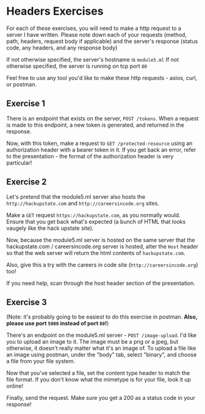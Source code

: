 # Headers Exercises

For each of these exercises, you will need to make a http request to a server I have written. Please
note down each of your requests (method, path, headers, request body if applicable) and the server's
response (status code, any headers, and any response body)

If not otherwise specified, the server's hostname is `module5.ml`
If not otherwise specified, the server is running on tcp port `80`

Feel free to use any tool you'd like to make these http requests - axios, curl, or postman.

## Exercise 1
There is an endpoint that exists on the server, `POST /tokens`. When a request is made to this
endpoint, a new token is generated, and returned in the response.

Now, with this token, make a
request to `GET /protected-resource` using an authorization header with a bearer token in it. If you
get back an error, refer to the presentation - the format of the authorization header is very
particular!

## Exercise 2
Let's pretend that the module5.ml server also hosts the `http://hackupstate.com` and `http://careersincode.org` sites.

Make a `GET` request `https://hackupstate.com`, as you normally would. Ensure that you get back
what's expected (a bunch of HTML that looks vaugely like the hack upstate site).

Now, because the module5.ml server is hosted on the same server that the hackupstate.com / careersincode.org server is hosted,
alter the `Host` header so that the web server will return the html contents of `hackupstate.com`.

Also, give this a try with the careers in code site (`http://careersincode.org`) too!

If you need help, scan through the host header section of the presentation.

## Exercise 3
(Note: it's probably going to be easiest to do this exercise in postman. **Also, please use port `5000` instead of port `80`!**)

There's an endpoint on the module5.ml server - `POST /image-upload`. I'd like you to upload an image to it. The image must be a png or a jpeg, but otherwise, it doesn't really matter what it's an image of. To upload a file like an image using postman, under the "body" tab, select "binary", and choose a file from your file system.

Now that you've selected a file, set the content type header to match the file format. If you don't know what the mimetype is for your file, look it up online!

Finally, send the request. Make sure you get a 200 as a status code in your response!
